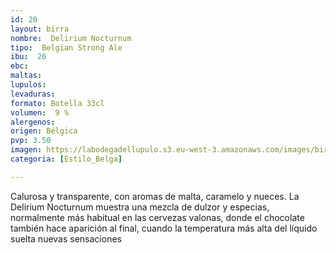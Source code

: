 ```yaml
---
id: 20
layout: birra
nombre:  Delirium Nocturnum
tipo:  Belgian Strong Ale
ibu:  26
ebc:
maltas: 
lupulos: 
levaduras: 
formato: Botella 33cl
volumen:  9 %
alergenos: 
origen: Bélgica
pvp: 3.50
imagen: https://labodegadellupulo.s3.eu-west-3.amazonaws.com/images/birras/nocturnum.jpg
categoria: [Estilo_Belga]

---
```

Calurosa y transparente, con aromas de malta, caramelo y nueces. La Delirium Nocturnum muestra una mezcla de dulzor y especias, normalmente más habitual en las cervezas valonas, donde el chocolate también hace aparición al final, cuando la temperatura más alta del líquido suelta nuevas sensaciones









